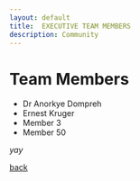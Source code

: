 ```yaml
---
layout: default
title:  EXECUTIVE TEAM MEMBERS
description: Community
---
```


<html>
<head>
  <title>Team Members Acknowledgement</title>
</head>
<body>
  <h1>Team Members</h1>
  <ul>
    <li>Dr Anorkye Dompreh</li>
    <li>Ernest Kruger</li>
    <li>Member 3</li>
    <!-- Add more list items for each team member -->
    <li>Member 50</li>
  </ul>
</body>
</html>






</html>

_yay_

[back](./)
